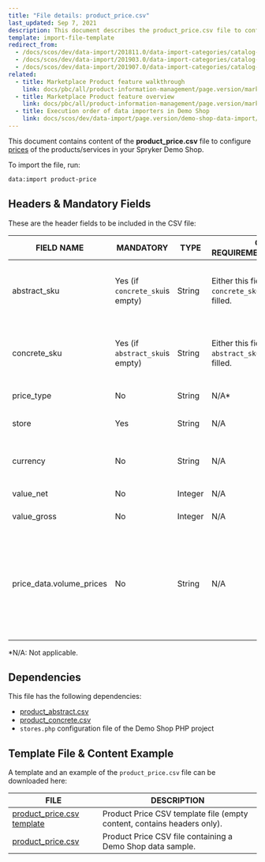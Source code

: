 ```yaml
---
title: "File details: product_price.csv"
last_updated: Sep 7, 2021
description: This document describes the product_price.csv file to configure  product prices in your Spryker shop.
template: import-file-template
redirect_from:
  - /docs/scos/dev/data-import/201811.0/data-import-categories/catalog-setup/pricing/file-details-product-price.csv.html
  - /docs/scos/dev/data-import/201903.0/data-import-categories/catalog-setup/pricing/file-details-product-price.csv.html
  - /docs/scos/dev/data-import/201907.0/data-import-categories/catalog-setup/pricing/file-details-product-price.csv.html
related:
  - title: Marketplace Product feature walkthrough
    link: docs/pbc/all/product-information-management/page.version/marketplace/marketplace-product-feature-overview.html
  - title: Marketplace Product feature overview
    link: docs/pbc/all/product-information-management/page.version/marketplace/marketplace-product-feature-overview.html
  - title: Execution order of data importers in Demo Shop
    link: docs/scos/dev/data-import/page.version/demo-shop-data-import/execution-order-of-data-importers-in-demo-shop.html
---
```


This document contains content of the **product_price.csv** file to configure [prices](/docs/pbc/all/price-management/{{page.version}}/prices-feature-overview/prices-feature-overview.html) of the products/services in your Spryker Demo Shop.

To import the file, run:

```bash
data:import product-price
```

## Headers & Mandatory Fields

These are the header fields to be included in the CSV file:

| FIELD NAME    | MANDATORY  | TYPE  | OTHER REQUIREMENTS/COMMENTS | DESCRIPTION  |
| ------------------ | ------------- | ----- | ------------- | ------------------- |
| abstract_sku    | Yes (if `concrete_sku`is empty) | String  | Either this field or `concrete_sku` needs to be filled. | SKU of the abstract product to which the price should apply. |
| concrete_sku   | Yes (if `abstract_sku`is empty) | String  | Either this field or `abstract_sku` needs to be filled. | SKU of the concrete product to which the price should apply. |
| price_type    | No     | String  | N/A*    | Defines the price type.    |
| store    | Yes    | String  | N/A     | Store to which this price should apply.   |
| currency  | No   | String  | N/A   | Defines in which currency the price is.  |
| value_net | No    | Integer | N/A   | Sets the net price.  |
| value_gross  | No  | Integer | N/A    | Sets the gross price.  |
| price_data.volume_prices | No    | String  | N/A  | Price data which can be used to define alternative prices, that is, volume prices, overwriting the given net or gross price values. |

*N/A: Not applicable.

## Dependencies

This file has the following dependencies:

- [product_abstract.csv](/docs/pbc/all/product-information-management/{{page.version}}/base-shop/import-and-export-data/products-data-import/file-details-product-abstract.csv.html)
- [product_concrete.csv](/docs/pbc/all/product-information-management/{{page.version}}/base-shop/import-and-export-data/products-data-import/file-details-product-concrete.csv.html)
- `stores.php` configuration file of the Demo Shop PHP project

## Template File & Content Example

A template and an example of the `product_price.csv` file can be downloaded here:

| FILE | DESCRIPTION |
| --- | --- |
| [product_price.csv template](https://spryker.s3.eu-central-1.amazonaws.com/docs/Developer+Guide/Back-End/Data+Manipulation/Data+Ingestion/Data+Import/Data+Import+Categories/Catalog+Setup/Pricing/Template+product_price.csv) | Product Price CSV template file (empty content, contains headers only). |
| [product_price.csv](https://spryker.s3.eu-central-1.amazonaws.com/docs/Developer+Guide/Back-End/Data+Manipulation/Data+Ingestion/Data+Import/Data+Import+Categories/Catalog+Setup/Pricing/product_price.csv) | Product Price CSV file containing a Demo Shop data sample.  |
